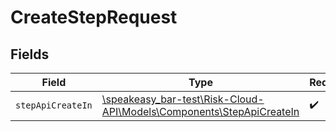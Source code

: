 # CreateStepRequest


## Fields

| Field                                                                                                              | Type                                                                                                               | Required                                                                                                           | Description                                                                                                        |
| ------------------------------------------------------------------------------------------------------------------ | ------------------------------------------------------------------------------------------------------------------ | ------------------------------------------------------------------------------------------------------------------ | ------------------------------------------------------------------------------------------------------------------ |
| `stepApiCreateIn`                                                                                                  | [\speakeasy_bar-test\Risk-Cloud-API\Models\Components\StepApiCreateIn](../../Models/Components/StepApiCreateIn.md) | :heavy_check_mark:                                                                                                 | N/A                                                                                                                |